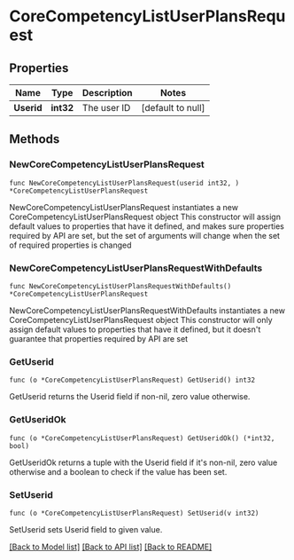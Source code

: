 # CoreCompetencyListUserPlansRequest

## Properties

Name | Type | Description | Notes
------------ | ------------- | ------------- | -------------
**Userid** | **int32** | The user ID | [default to null]

## Methods

### NewCoreCompetencyListUserPlansRequest

`func NewCoreCompetencyListUserPlansRequest(userid int32, ) *CoreCompetencyListUserPlansRequest`

NewCoreCompetencyListUserPlansRequest instantiates a new CoreCompetencyListUserPlansRequest object
This constructor will assign default values to properties that have it defined,
and makes sure properties required by API are set, but the set of arguments
will change when the set of required properties is changed

### NewCoreCompetencyListUserPlansRequestWithDefaults

`func NewCoreCompetencyListUserPlansRequestWithDefaults() *CoreCompetencyListUserPlansRequest`

NewCoreCompetencyListUserPlansRequestWithDefaults instantiates a new CoreCompetencyListUserPlansRequest object
This constructor will only assign default values to properties that have it defined,
but it doesn't guarantee that properties required by API are set

### GetUserid

`func (o *CoreCompetencyListUserPlansRequest) GetUserid() int32`

GetUserid returns the Userid field if non-nil, zero value otherwise.

### GetUseridOk

`func (o *CoreCompetencyListUserPlansRequest) GetUseridOk() (*int32, bool)`

GetUseridOk returns a tuple with the Userid field if it's non-nil, zero value otherwise
and a boolean to check if the value has been set.

### SetUserid

`func (o *CoreCompetencyListUserPlansRequest) SetUserid(v int32)`

SetUserid sets Userid field to given value.



[[Back to Model list]](../README.md#documentation-for-models) [[Back to API list]](../README.md#documentation-for-api-endpoints) [[Back to README]](../README.md)


